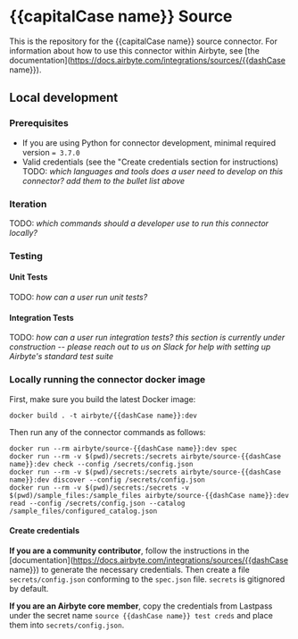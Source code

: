 # {{capitalCase name}} Source

This is the repository for the {{capitalCase name}} source connector.
For information about how to use this connector within Airbyte, see [the documentation](https://docs.airbyte.com/integrations/sources/{{dashCase name}}).

## Local development

### Prerequisites
* If you are using Python for connector development, minimal required version `= 3.7.0`
* Valid credentials (see the "Create credentials section for instructions)
TODO: _which languages and tools does a user need to develop on this connector? add them to the bullet list above_

### Iteration
TODO: _which commands should a developer use to run this connector locally?_

### Testing
#### Unit Tests
TODO: _how can a user run unit tests?_

#### Integration Tests
TODO: _how can a user run integration tests?_
_this section is currently under construction -- please reach out to us on Slack for help with setting up Airbyte's standard test suite_


### Locally running the connector docker image

First, make sure you build the latest Docker image:
```
docker build . -t airbyte/{{dashCase name}}:dev
```

Then run any of the connector commands as follows:
```
docker run --rm airbyte/source-{{dashCase name}}:dev spec
docker run --rm -v $(pwd)/secrets:/secrets airbyte/source-{{dashCase name}}:dev check --config /secrets/config.json
docker run --rm -v $(pwd)/secrets:/secrets airbyte/source-{{dashCase name}}:dev discover --config /secrets/config.json
docker run --rm -v $(pwd)/secrets:/secrets -v $(pwd)/sample_files:/sample_files airbyte/source-{{dashCase name}}:dev read --config /secrets/config.json --catalog /sample_files/configured_catalog.json
```

#### Create credentials
**If you are a community contributor**, follow the instructions in the [documentation](https://docs.airbyte.com/integrations/sources/{{dashCase name}})
to generate the necessary credentials. Then create a file `secrets/config.json` conforming to the `spec.json` file. `secrets` is gitignored by default.

**If you are an Airbyte core member**, copy the credentials from Lastpass under the secret name `source {{dashCase name}} test creds`
and place them into `secrets/config.json`.
